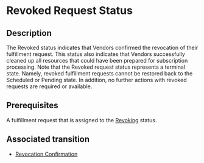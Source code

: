 # Revoked Request Status 
## Description
The Revoked status indicates that Vendors confirmed the revocation of their fulfillment request. This status also indicates that Vendors successfully cleaned up all resources that could have been prepared for subscription processing.
Note that the Revoked request status represents a terminal state. Namely, revoked fulfillment requests cannot be restored back to the Scheduled or Pending state. In addition, no further actions with revoked requests are required or available.
## Prerequisites
A fulfillment request that is assigned to the [Revoking](s-h-revoking.html) status.
## Associated transition
* [Revocation Confirmation](t-16-revoking-revoked.html)
